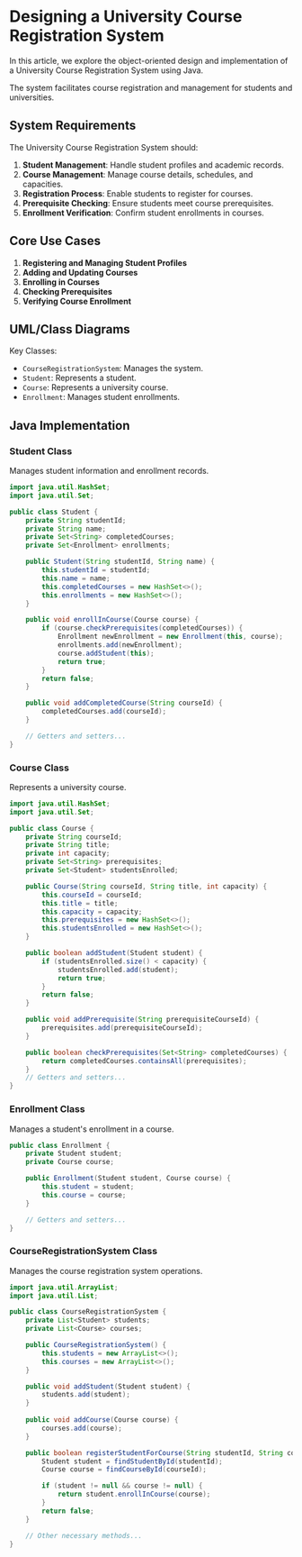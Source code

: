 # Designing a University Course Registration System

In this article, we explore the object-oriented design and implementation of a University Course Registration System using Java. 

The system facilitates course registration and management for students and universities.

## System Requirements

The University Course Registration System should:

1. **Student Management**: Handle student profiles and academic records.
2. **Course Management**: Manage course details, schedules, and capacities.
3. **Registration Process**: Enable students to register for courses.
4. **Prerequisite Checking**: Ensure students meet course prerequisites.
5. **Enrollment Verification**: Confirm student enrollments in courses.

## Core Use Cases

1. **Registering and Managing Student Profiles**
2. **Adding and Updating Courses**
3. **Enrolling in Courses**
4. **Checking Prerequisites**
5. **Verifying Course Enrollment**

## UML/Class Diagrams

Key Classes:

- `CourseRegistrationSystem`: Manages the system.
- `Student`: Represents a student.
- `Course`: Represents a university course.
- `Enrollment`: Manages student enrollments.

## Java Implementation

### Student Class

Manages student information and enrollment records.

```java
import java.util.HashSet;
import java.util.Set;

public class Student {
    private String studentId;
    private String name;
    private Set<String> completedCourses;
    private Set<Enrollment> enrollments;

    public Student(String studentId, String name) {
        this.studentId = studentId;
        this.name = name;
        this.completedCourses = new HashSet<>();
        this.enrollments = new HashSet<>();
    }

    public void enrollInCourse(Course course) {
        if (course.checkPrerequisites(completedCourses)) {
            Enrollment newEnrollment = new Enrollment(this, course);
            enrollments.add(newEnrollment);
            course.addStudent(this);
            return true;
        }
        return false;
    }

    public void addCompletedCourse(String courseId) {
        completedCourses.add(courseId);
    }    

    // Getters and setters...
}
```
### Course Class
Represents a university course.
```java
import java.util.HashSet;
import java.util.Set;

public class Course {
    private String courseId;
    private String title;
    private int capacity;
    private Set<String> prerequisites;
    private Set<Student> studentsEnrolled;

    public Course(String courseId, String title, int capacity) {
        this.courseId = courseId;
        this.title = title;
        this.capacity = capacity;
        this.prerequisites = new HashSet<>();
        this.studentsEnrolled = new HashSet<>();
    }

    public boolean addStudent(Student student) {
        if (studentsEnrolled.size() < capacity) {
            studentsEnrolled.add(student);
            return true;
        }
        return false;
    }

    public void addPrerequisite(String prerequisiteCourseId) {
        prerequisites.add(prerequisiteCourseId);
    }

    public boolean checkPrerequisites(Set<String> completedCourses) {
        return completedCourses.containsAll(prerequisites);
    }
    // Getters and setters...
}
```
### Enrollment Class
Manages a student's enrollment in a course.
```java
public class Enrollment {
    private Student student;
    private Course course;

    public Enrollment(Student student, Course course) {
        this.student = student;
        this.course = course;
    }

    // Getters and setters...
}
```
### CourseRegistrationSystem Class
Manages the course registration system operations.
```java
import java.util.ArrayList;
import java.util.List;

public class CourseRegistrationSystem {
    private List<Student> students;
    private List<Course> courses;

    public CourseRegistrationSystem() {
        this.students = new ArrayList<>();
        this.courses = new ArrayList<>();
    }

    public void addStudent(Student student) {
        students.add(student);
    }
    
    public void addCourse(Course course) {
        courses.add(course);
    }

    public boolean registerStudentForCourse(String studentId, String courseId) {
        Student student = findStudentById(studentId);
        Course course = findCourseById(courseId);

        if (student != null && course != null) {
            return student.enrollInCourse(course);
        }
        return false;
    }

    // Other necessary methods...
}
```
